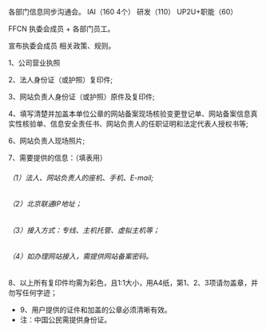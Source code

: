 各部门信息同步沟通会。    IAI（160  4个）  研发（110）  UP2U+职能（60）

FFCN 执委会成员 + 各部门员工。

宣布执委会成员 相关政策、规则。



1、公司营业执照

2、法人身份证（或护照）复印件;

3、网站负责人身份证（或护照）原件及复印件;

4、填写清楚并加盖本单位公章的网站备案现场核验变更登记单、网站备案信息真实性核验单、信息安全责任书、网站负责人的任职证明和法定代表人授权书等;

6、网站负责人现场照片;

7、需要提供的信息：（填表用）

###### （1）法人、网站负责人的座机、手机、E-mail;

###### （2）北京联通IP地址；

###### （3）接入方式：专线、主机托管、虚拟主机等；

###### （4）如办理网站接入，需提供网站备案密码。

8、以上所有复印件均需为彩色，且1:1大小，用A4纸，第1、2、3项请勿盖章，并勿写任何字迹；

- 9、用户提供的证件和加盖的公章必须清晰有效。
- 注：中国公民需提供身份证。

